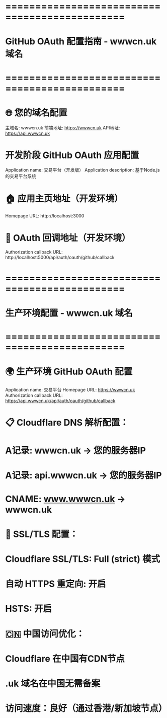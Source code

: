 # ==============================================
# GitHub OAuth 配置指南 - wwwcn.uk 域名
# ==============================================

# 🌐 您的域名配置
主域名: wwwcn.uk
前端地址: https://wwwcn.uk
API地址: https://api.wwwcn.uk

# 开发阶段 GitHub OAuth 应用配置
Application name: 交易平台（开发版）
Application description: 基于Node.js的交易平台系统

# 🏠 应用主页地址（开发环境）
Homepage URL: http://localhost:3000

# 🔄 OAuth 回调地址（开发环境）
Authorization callback URL: http://localhost:5000/api/auth/oauth/github/callback

# ==============================================
# 生产环境配置 - wwwcn.uk 域名
# ==============================================

# 🌍 生产环境 GitHub OAuth 配置
Application name: 交易平台
Homepage URL: https://wwwcn.uk
Authorization callback URL: https://api.wwwcn.uk/api/auth/oauth/github/callback

# 📋 Cloudflare DNS 解析配置：
# A记录: wwwcn.uk → 您的服务器IP
# A记录: api.wwwcn.uk → 您的服务器IP  
# CNAME: www.wwwcn.uk → wwwcn.uk

# 🔐 SSL/TLS 配置：
# Cloudflare SSL/TLS: Full (strict) 模式
# 自动 HTTPS 重定向: 开启
# HSTS: 开启

# 🇨🇳 中国访问优化：
# Cloudflare 在中国有CDN节点
# .uk 域名在中国无需备案
# 访问速度：良好（通过香港/新加坡节点）